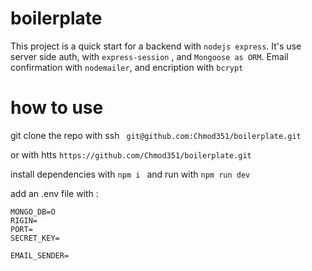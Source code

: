 # boilerplate

This project is a quick start for a backend with `nodejs express`.
It's use server side auth, with `express-session` , and `Mongoose as ORM`.
Email confirmation with `nodemailer`, and encription with `bcrypt`

# how to use

git clone the repo with ssh ` git@github.com:Chmod351/boilerplate.git` 

or with htts `https://github.com/Chmod351/boilerplate.git`

install dependencies with `npm i ` 
and run with  `npm run dev`

add an .env file with :
```
MONGO_DB=O
RIGIN=
PORT=
SECRET_KEY= 

EMAIL_SENDER=
``````````````````````````



